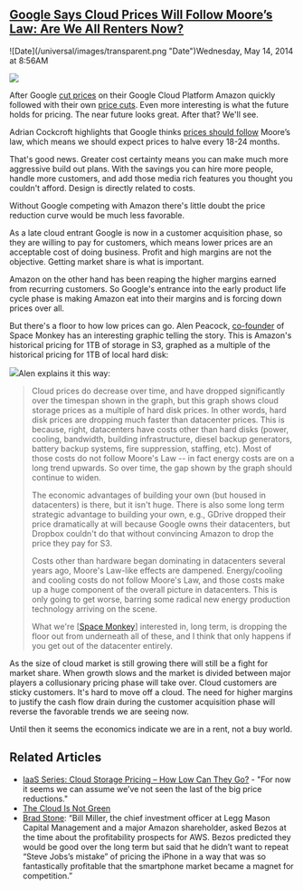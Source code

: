 ## [Google Says Cloud Prices Will Follow Moore’s Law: Are We All Renters Now?](/blog/2014/5/14/google-says-cloud-prices-will-follow-moores-law-are-we-all-r.html)

<div class="journal-entry-tag journal-entry-tag-post-title"><span class="posted-on">![Date](/universal/images/transparent.png "Date")Wednesday, May 14, 2014 at 8:56AM</span></div>

<div class="body">

![](https://farm6.staticflickr.com/5073/13994943028_c93913855e_n.jpg)

After Google [cut prices](http://www.rightscale.com/blog/cloud-cost-analysis/google-slashes-cloud-prices-google-vs-aws-price-comparison) on their Google Cloud Platform Amazon quickly followed with their own [price cuts](http://www.rightscale.com/blog/cloud-cost-analysis/aws-responds-price-cuts-google-vs-aws-pricing-round-2). Even more interesting is what the future holds for pricing. The near future looks great. After that? We'll see.

Adrian Cockcroft highlights that Google thinks [prices should follow](http://perfcap.blogspot.com/2014/04/public-cloud-instance-pricing-wars.html) Moore’s law, which means we should expect prices to halve every 18-24 months.

That's good news. Greater cost certainty means you can make much more aggressive build out plans. With the savings you can hire more people, handle more customers, and add those media rich features you thought you couldn't afford. Design is directly related to costs.

Without Google competing with Amazon there's little doubt the price reduction curve would be much less favorable.

As a late cloud entrant Google is now in a customer acquisition phase, so they are willing to pay for customers, which means lower prices are an acceptable cost of doing business. Profit and high margins are not the objective. Getting market share is what is important.

Amazon on the other hand has been reaping the higher margins earned from recurring customers. So Google's entrance into the early product life cycle phase is making Amazon eat into their margins and is forcing down prices over all.

But there's a floor to how low prices can go. Alen Peacock, [co-founder](https://www.linkedin.com/pub/alen-peacock/1/451/627) of Space Monkey has an interesting graphic telling the story. This is Amazon's historical pricing for 1TB of storage in S3, graphed as a multiple of the historical pricing for 1TB of local hard disk:

<span class="full-image-block ssNonEditable"><span>![](https://farm3.staticflickr.com/2937/13994799530_f39da84013_c.jpg?__SQUARESPACE_CACHEVERSION=1400030714419)</span></span>Alen explains it this way:

> Cloud prices do decrease over time, and have dropped significantly over the timespan shown in the graph, but this graph shows cloud storage prices as a multiple of hard disk prices. In other words, hard disk prices are dropping much faster than datacenter prices. This is because, right, datacenters have costs other than hard disks (power, cooling, bandwidth, building infrastructure, diesel backup generators, battery backup systems, fire suppression, staffing, etc). Most of those costs do not follow Moore's Law -- in fact energy costs are on a long trend upwards. So over time, the gap shown by the graph should continue to widen.
> 
> The economic advantages of building your own (but housed in datacenters) is there, but it isn't huge. There is also some long term strategic advantage to building your own, e.g., GDrive dropped their price dramatically at will because Google owns their datacenters, but Dropbox couldn't do that without convincing Amazon to drop the price they pay for S3.
> 
> Costs other than hardware began dominating in datacenters several years ago, Moore's Law-like effects are dampened. Energy/cooling and cooling costs do not follow Moore's Law, and those costs make up a huge component of the overall picture in datacenters. This is only going to get worse, barring some radical new energy production technology arriving on the scene.
> 
> What we're [[Space Monkey](https://www.spacemonkey.com/)] interested in, long term, is dropping the floor out from underneath all of these, and I think that only happens if you get out of the datacenter entirely.

As the size of cloud market is still growing there will still be a fight for market share. When growth slows and the market is divided between major players a collusionary pricing phase will take over. Cloud customers are sticky customers. It's hard to move off a cloud. The need for higher margins to justify the cash flow drain during the customer acquisition phase will reverse the favorable trends we are seeing now.

Until then it seems the economics indicate we are in a rent, not a buy world.

## Related Articles<span style="font-size: 12px;"> </span>

*   [IaaS Series: Cloud Storage Pricing – How Low Can They Go?](http://blog.architecting.it/2014/04/18/iaas-series-cloud-storage-pricing-how-low-can-they-go/) - "For now it seems we can assume we’ve not seen the last of the big price reductions."
*   [The Cloud Is Not Green](http://recode.net/2014/01/22/the-cloud-is-not-green/)
*   [Brad Stone](https://www.goodreads.com/author/quotes/219908.Brad_Stone): “Bill Miller, the chief investment officer at Legg Mason Capital Management and a major Amazon shareholder, asked Bezos at the time about the profitability prospects for AWS. Bezos predicted they would be good over the long term but said that he didn’t want to repeat “Steve Jobs’s mistake” of pricing the iPhone in a way that was so fantastically profitable that the smartphone market became a magnet for competition.” 

</div>